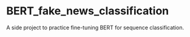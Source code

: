 # BERT_fake_news_classification
A side project to practice fine-tuning BERT for sequence classification.

